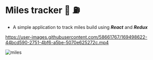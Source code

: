 # Miles tracker :car: :fuelpump:

* A simple application to track miles build using ***React*** and ***Redux***

https://user-images.githubusercontent.com/58661767/169498622-44bcd590-2751-4bf6-a5be-5070e625272c.mp4

![miles](https://user-images.githubusercontent.com/58661767/169498644-0a833470-e8d9-4c66-97c9-b385364bb0c1.JPG)
